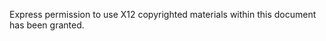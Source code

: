 Express permission to use X12 copyrighted materials within this document has been granted.

<!-- More information is available at https://x12.org/products/ip-use but the general citation requirement is included below.

Citation Format

The basic style below is adapted from the Modern Language Association (MLA) Style Manual and by convention includes line breaks and an indent for each successive line:

Author Name. "Title: Subtitle, Figure number, 
if appropriate, Segment ID - Name, if appropriate." 
Title of Book, identifier.
Publisher, Date of publication. <URL>. Page Number(s) [if applicable]. -->